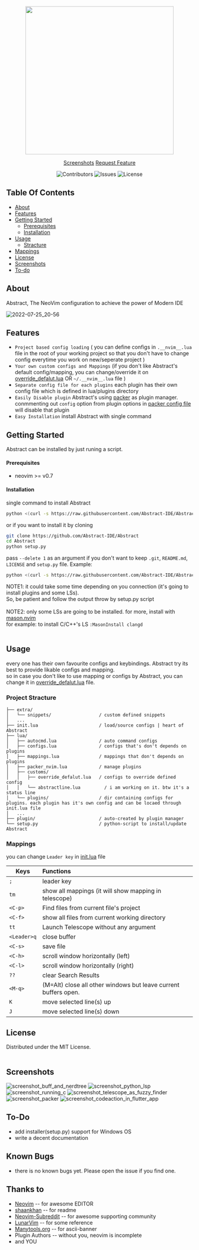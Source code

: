 <br/>

<p align="center"> 
 <img src="https://user-images.githubusercontent.com/41078534/175897440-adaa1da8-08d9-4f6a-9d80-f687b4e296e6.svg" height="400 widht="400" >
</p>


<div align="center" >
  <a href="https://github.com/Abstract-IDE/Abstract#screenshots">Screenshots</a>
  <a href="https://github.com/Abstract-IDE/Abstract/issues">Request Feature</a>

  ![Contributors](https://img.shields.io/github/contributors/Abstract-IDE/Abstract?color=dark-green) ![Issues](https://img.shields.io/github/issues/Abstract-IDE/Abstract) ![License](https://img.shields.io/github/license/Abstract-IDE/Abstract)
</div>





## Table Of Contents

* [About](#about)
* [Features](#features)
* [Getting Started](#getting-started)
  * [Prerequisites](#prerequisites)
  * [Installation](#installation)
* [Usage](#usage)
  * [Stracture](#stracture-of-abstract)
* [Mappings](#mappings)
* [License](#license)
* [Screenshots](#screenshots)
* [To-do](#to-do)


## About

Abstract, The NeoVim configuration to achieve the power of Modern IDE

![2022-07-25_20-56](https://user-images.githubusercontent.com/41078534/180812465-8e65807c-a25e-4bc6-8abd-38d32538259e.png)



## Features

- ```Project based config loading``` ( you can define configs in ```.__nvim__.lua``` file in the root of your working project so that you don't have to change config everytime you work on new/seperate project )
- ```Your own custom configs and Mappings``` (if you don't like Abstract's default config/mapping, you can change/override it on [override_defalut.lua](https://github.com/Abstract-IDE/Abstract/blob/main/lua/customs/override_defalut.lua) OR ```~/.__nvim__.lua``` file )
- ```Separate config file for each plugins``` each plugin has their own config file which is defined in lua/plugins directory
- ```Easily Disable plugin``` Abstract's using [packer](https://github.com/wbthomason/packer.nvim) as plugin manager. conmmenting out ```config``` option from plugin options in [packer config file](https://github.com/Abstract-IDE/Abstract/blob/main/lua/plugins/packer_nvim.lua) will disable that plugin
- ```Easy Installation``` install Abstract with single command



## Getting Started

Abstract can be installed by just runing a script.


#### Prerequisites

  * neovim >= v0.7


#### Installation

single command to install Abstract
```bash
python <(curl -s https://raw.githubusercontent.com/Abstract-IDE/Abstract/main/setup.py)
```
or if you want to install it by cloning
```bash
git clone https://github.com/Abstract-IDE/Abstract
cd Abstract
python setup.py
```
pass ```--delete 1``` as an argument if you don't want to keep ```.git```, ```README.md```, ```LICENSE``` and ```setup.py``` file.
Example:
```bash
python <(curl -s https://raw.githubusercontent.com/Abstract-IDE/Abstract/main/setup.py) --delete 1
```

NOTE1:
it could take some time depending on you connection (it's going to install plugins and some LSs).<br>
So, be patient and follow the output throw by setup.py script<br><br>
NOTE2:
only some LSs are going to be installed. for more, install with [mason.nvim](https://github.com/williamboman/mason.nvim) <br>
for example: to install C/C++'s LS ``` :MasonInstall clangd ```
<br><br>



## Usage

every one has their own favourite configs and keybindings. Abstract try its best to provide likable configs and mapping.
<br>
so in case you don't like to use mapping or configs by Abstract, you can change it in [override_defalut.lua](https://github.com/Abstract-IDE/Abstract/blob/main/lua/customs/override_defalut.lua) file. <br>


### Project Stracture

```
├── extra/
│   └── snippets/                  / custom defined snippets
│   ...
├── init.lua                       / load/source configs | heart of Abstract
├── lua/
│   ├── autocmd.lua                / auto command configs 
│   ├── configs.lua                / configs that's don't depends on plugins
│   ├── mappings.lua               / mappings that don't depends on plugins
│   ├── packer_nvim.lua            / manage plugins
│   ├── customs/
│   │   ├── override_defalut.lua   / configs to override defined config
│   │   └── abstractline.lua         / i am working on it. btw it's a status line
│   └── plugins/                   / dir containing configs for plugins. each plugin has it's own config and can be locaed through init.lua file
│   ...
├── plugin/                        / auto-created by plugin manager
└── setup.py                       / python-script to install/update Abstract
```


### Mappings

you can change ```Leader key``` in [init.lua](https://github.com/Abstract-IDE/Abstract/blob/main/init.lua) file

| Keys                | Functions                                                              |
| --------------------|:---------------------------------------------------------------------- |
| ```;```             | leader key                                                             |
| ```tm```            | show all mappings (it will show mapping in telescope)                  |
| ```<C-p>```         | Find files from current file's project                                 |
| ```<C-f>```         | show all files from current working directory                          |
| ```tt```            | Launch Telescope without any argument                                  |
| ```<Leader>q```     | close buffer                                                           |
| ```<C-s>```         | save file                                                              |
| ```<C-h>```         | scroll window horizontally (left)                                      |
| ```<C-l>```         | scroll window horizontally (right)                                     |
| ```??```            | clear Search Results                                                   |
| ```<M-q>```         | (M=Alt) close all other windows but leave current buffers    open.     |
| ```K```             | move selected line(s) up                                               |
| ```J```             | move selected line(s) down                                             |



## License

Distributed under the MIT License.
<br><br>



## Screenshots
   ![screenshot_buff_and_nerdtree](https://user-images.githubusercontent.com/41078534/177386049-93fc7a75-2f23-4d53-92a3-9ce8999283bf.png)
   ![screenshot_python_lsp](https://user-images.githubusercontent.com/41078534/177386239-f77ea88e-a934-4979-8806-017f39225e9d.png)
   ![screenshot_running_c](https://user-images.githubusercontent.com/41078534/177386287-53ea37a3-6349-40f6-b0f3-fcb5942fdb8f.png)
   ![screenshot_telescope_as_fuzzy_finder](https://user-images.githubusercontent.com/41078534/177386330-4863acdb-9c66-4f68-9b6a-96f379becf05.png)
   ![screenshot_packer](https://user-images.githubusercontent.com/41078534/177386379-955c7ddf-8750-4497-8e94-1d4fde28d6da.png)
   ![screenshot_codeaction_in_flutter_app](https://user-images.githubusercontent.com/41078534/177386497-bb984c56-9bf2-40e5-a9df-88f87767feb0.png)
<br>



## To-Do

- add installer(setup.py) support for Windows OS
- write a decent documentation



## Known Bugs

- there is no known bugs yet. Please open the issue if you find one.



## Thanks to

- [Neovim](https://github.com/neovim/) -- for awesome EDITOR
- [shaankhan](https://readme.shaankhan.dev/) -- for readme
- [Neovim-Subreddit](https://www.reddit.com/r/neovim/) -- for awesome supporting community
- [LunarVim](https://github.com/LunarVim/LunarVim) -- for some reference
- [Manytools.org](https://manytools.org/hacker-tools/ascii-banner) -- for ascii-banner
- Plugin Authors -- without you, neovim is incomplete
- and YOU
<br>


